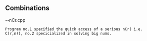 Combinations
----------------------------------
--nCr.cpp

    Program no.1 specified the quick access of a serious nCr( i.e. C(r,n)), no.2 specicialized in solving big nums.
